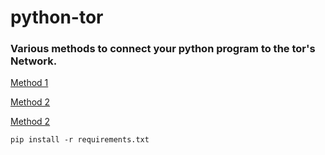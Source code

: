 # python-tor
### Various methods to connect your python program to the tor's Network.

[Method 1](https://github.com/c4rb0nx1/python-tor/blob/side/method_1.py)

[Method 2](https://github.com/c4rb0nx1/python-tor/blob/side/method_2.py)

[Method 2](https://github.com/c4rb0nx1/python-tor/blob/side/method_3.py)


`pip install -r requirements.txt`
